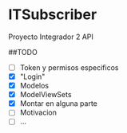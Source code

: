 # ITSubscriber
Proyecto Integrador 2 API

##TODO
- [ ] Token y permisos especificos
- [x] "Login"
- [x] Modelos
- [x] ModelViewSets
- [x] Montar en alguna parte
- [ ] Motivacion
- [ ] ...
